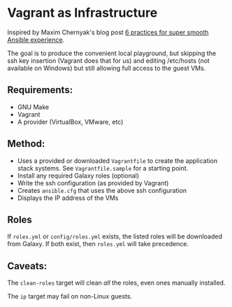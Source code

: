 # Vagrant as Infrastructure

Inspired by Maxim Chernyak's blog post [6 practices for super smooth Ansible experience](http://hakunin.com/six-ansible-practices).

The goal is to produce the convenient local playground, but skipping the ssh key insertion (Vagrant does that for us) and editing /etc/hosts (not available on Windows) but still allowing full access to the guest VMs.

## Requirements:

* GNU Make
* Vagrant
* A provider (VirtualBox, VMware, etc)

## Method:

* Uses a provided or downloaded `Vagrantfile` to create the application stack systems.
  See `Vagrantfile.sample` for a starting point.
* Install any required Galaxy roles (optional)
* Write the ssh configuration (as provided by Vagrant)
* Creates `ansible.cfg` that uses the above ssh configuration
* Displays the IP address of the VMs

## Roles

If `roles.yml` or `config/roles.yml` exists, the listed roles will be downloaded from Galaxy. If both exist, then `roles.yml` will take precedence.

## Caveats:

The `clean-roles` target will clean _all_ the roles, even ones manually installed.

The `ip` target may fail on non-Linux guests.
